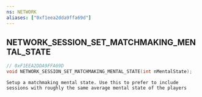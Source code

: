 ```yaml
---
ns: NETWORK
aliases: ["0xf1eea2dda9ffa69d"]
---
```

## NETWORK_SESSION_SET_MATCHMAKING_MENTAL_STATE

```c
// 0xF1EEA2DDA9FFA69D
void NETWORK_SESSION_SET_MATCHMAKING_MENTAL_STATE(int nMentalState);
```

```
Setup a matchmaking mental state. Use this to prefer to include sessions with roughly the same average mental state of the players
```
